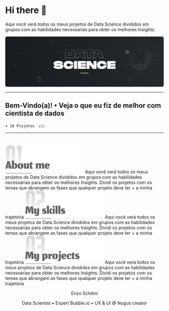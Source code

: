 <!--
**enzoschitini/enzoschitini** is a ✨ _special_ ✨ repository because its `README.md` (this file) appears on your GitHub profile.

Here are some ideas to get you started:

- 🔭 I’m currently working on ...
- 🌱 I’m currently learning ...
- 👯 I’m looking to collaborate on ...
- 🤔 I’m looking for help with ...
- 💬 Ask me about ...
- 📫 How to reach me: ...
- 😄 Pronouns: ...
- ⚡ Fun fact: ...
-->
# Hi there 👋
Aqui você verá todos os meus projetos de Data Science divididos em grupos com as habilidades necessárias para obter os melhores Insights.

<img src="https://github.com/enzoschitini/repository-data-science-library/blob/main/image/Copertina-Profilo.png?raw=true" alt="capa">

---

## **Bem-Vindo(a)!** • Veja o que eu fiz de melhor com cientista de dados
`+ 18 Projetos `  `🇮🇹` 

---
# 
<img src="https://github.com/enzoschitini/repository-data-science-library/blob/main/image/about%20me.png?raw=true" alt="capa" width="250">
Aqui você verá todos os meus projetos de Data Science divididos em grupos com as habilidades necessárias para obter os melhores Insights. Dividi os projetos com os temas que abrangem as fases que qualquer projeto deve ter + a minha trajetória

<img src="https://github.com/enzoschitini/repository-data-science-library/blob/main/image/My%20skills.png?raw=true" alt="capa" width="250">
Aqui você verá todos os meus projetos de Data Science divididos em grupos com as habilidades necessárias para obter os melhores Insights. Dividi os projetos com os temas que abrangem as fases que qualquer projeto deve ter + a minha trajetória

<img src="https://github.com/enzoschitini/repository-data-science-library/blob/main/image/Projects.png?raw=true" alt="capa" width="250">
Aqui você verá todos os meus projetos de Data Science divididos em grupos com as habilidades necessárias para obter os melhores Insights. Dividi os projetos com os temas que abrangem as fases que qualquer projeto deve ter + a minha trajetória

<p align="center">
  Enzo Schitini
</p>

<p align="center">
  Data Scientist • Expert Bubble.io • UX & UI @ Nugus creator
</p>
